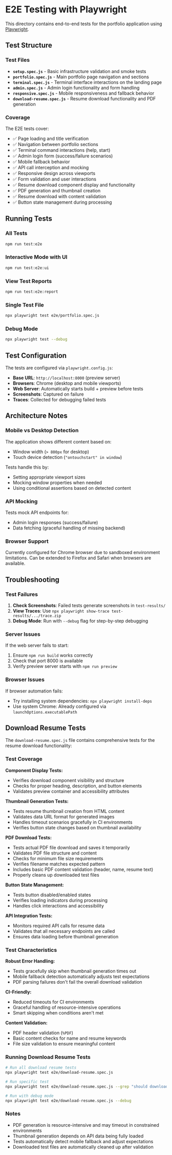 # E2E Testing with Playwright

This directory contains end-to-end tests for the portfolio application using [Playwright](https://playwright.dev/).

## Test Structure

### Test Files

- **`setup.spec.js`** - Basic infrastructure validation and smoke tests
- **`portfolio.spec.js`** - Main portfolio page navigation and sections
- **`terminal.spec.js`** - Terminal interface interactions on the landing page
- **`admin.spec.js`** - Admin login functionality and form handling
- **`responsive.spec.js`** - Mobile responsiveness and fallback behavior
- **`download-resume.spec.js`** - Resume download functionality and PDF generation

### Coverage

The E2E tests cover:

- ✅ Page loading and title verification
- ✅ Navigation between portfolio sections
- ✅ Terminal command interactions (help, start)
- ✅ Admin login form (success/failure scenarios)
- ✅ Mobile fallback behavior
- ✅ API call interception and mocking
- ✅ Responsive design across viewports
- ✅ Form validation and user interactions
- ✅ Resume download component display and functionality
- ✅ PDF generation and thumbnail creation
- ✅ Resume download with content validation
- ✅ Button state management during processing

## Running Tests

### All Tests
```bash
npm run test:e2e
```

### Interactive Mode with UI
```bash
npm run test:e2e:ui
```

### View Test Reports
```bash
npm run test:e2e:report
```

### Single Test File
```bash
npx playwright test e2e/portfolio.spec.js
```

### Debug Mode
```bash
npx playwright test --debug
```

## Test Configuration

The tests are configured via `playwright.config.js`:

- **Base URL**: `http://localhost:8000` (preview server)
- **Browsers**: Chrome (desktop and mobile viewports)
- **Web Server**: Automatically starts build + preview before tests
- **Screenshots**: Captured on failure
- **Traces**: Collected for debugging failed tests

## Architecture Notes

### Mobile vs Desktop Detection

The application shows different content based on:
- Window width (`> 800px` for desktop)
- Touch device detection (`"ontouchstart" in window`)

Tests handle this by:
- Setting appropriate viewport sizes
- Mocking window properties when needed
- Using conditional assertions based on detected content

### API Mocking

Tests mock API endpoints for:
- Admin login responses (success/failure)
- Data fetching (graceful handling of missing backend)

### Browser Support

Currently configured for Chrome browser due to sandboxed environment limitations. Can be extended to Firefox and Safari when browsers are available.

## Troubleshooting

### Test Failures

1. **Check Screenshots**: Failed tests generate screenshots in `test-results/`
2. **View Traces**: Use `npx playwright show-trace test-results/.../trace.zip`
3. **Debug Mode**: Run with `--debug` flag for step-by-step debugging

### Server Issues

If the web server fails to start:
1. Ensure `npm run build` works correctly
2. Check that port 8000 is available
3. Verify preview server starts with `npm run preview`

### Browser Issues

If browser automation fails:
- Try installing system dependencies: `npx playwright install-deps`
- Use system Chrome: Already configured via `launchOptions.executablePath`

## Download Resume Tests

The `download-resume.spec.js` file contains comprehensive tests for the resume download functionality:

### Test Coverage

**Component Display Tests:**
- Verifies download component visibility and structure
- Checks for proper heading, description, and button elements
- Validates preview container and accessibility attributes

**Thumbnail Generation Tests:**
- Tests resume thumbnail creation from HTML content
- Validates data URL format for generated images
- Handles timeout scenarios gracefully in CI environments
- Verifies button state changes based on thumbnail availability

**PDF Download Tests:**
- Tests actual PDF file download and saves it temporarily
- Validates PDF file structure and content
- Checks for minimum file size requirements
- Verifies filename matches expected pattern
- Includes basic PDF content validation (header, name, resume text)
- Properly cleans up downloaded test files

**Button State Management:**
- Tests button disabled/enabled states
- Verifies loading indicators during processing
- Handles click interactions and accessibility

**API Integration Tests:**
- Monitors required API calls for resume data
- Validates that all necessary endpoints are called
- Ensures data loading before thumbnail generation

### Test Characteristics

**Robust Error Handling:**
- Tests gracefully skip when thumbnail generation times out
- Mobile fallback detection automatically adjusts test expectations
- PDF parsing failures don't fail the overall download validation

**CI-Friendly:**
- Reduced timeouts for CI environments
- Graceful handling of resource-intensive operations
- Smart skipping when conditions aren't met

**Content Validation:**
- PDF header validation (`%PDF`)
- Basic content checks for name and resume keywords
- File size validation to ensure meaningful content

### Running Download Resume Tests

```bash
# Run all download resume tests
npx playwright test e2e/download-resume.spec.js

# Run specific test
npx playwright test e2e/download-resume.spec.js --grep "should download resume PDF"

# Run with debug mode
npx playwright test e2e/download-resume.spec.js --debug
```

### Notes

- PDF generation is resource-intensive and may timeout in constrained environments
- Thumbnail generation depends on API data being fully loaded
- Tests automatically detect mobile fallback and adjust expectations
- Downloaded test files are automatically cleaned up after validation